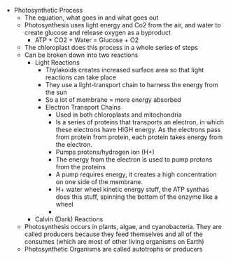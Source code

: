 
- Photosynthetic Process
	- The equation, what goes in and what goes out
	- Photosynthesis uses light energy and Co2 from the air, and water to create glucose and release oxygen as a byproduct
		- ATP + CO2 + Water = Glucose + O2
	- The chloroplast does this process in a whole series of steps
	- Can be broken down into two reactions
		- Light Reactions
			- Thylakoids creates increased surface area so that light reactions can take place
			- They use a light-transport chain to harness the energy from the sun 
			- So a lot of membrane = more energy absorbed
			- Electron Transport Chains
				- Used in both chloroplasts and mitochondria 
				- Is a series of proteins that transports an electron, in which these electrons have HIGH energy. As the electrons pass from protein from protein, each protein takes energy from the electron. 
				- Pumps protons/hydrogen ion (H+)
				- The energy from the electron is used to pump protons from the proteins
				- A pump requires energy, it creates a high concentration on one side of the membrane. 
				- H+ water wheel kinetic energy stuff, the ATP synthas does this stuff, spinning the bottom of the enzyme like a wheel 
				- 
		- Calvin (Dark) Reactions
	- Photosynthesis occurs in plants, algae, and cyanobacteria. They are called producers because they feed themselves and all of the consumes (which are most of other living organisms on Earth) 
	- Photosynthetic Organisms are called autotrophs or producers 